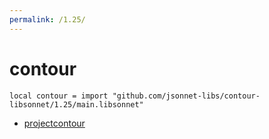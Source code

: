 ```yaml
---
permalink: /1.25/
---
```


# contour

```jsonnet
local contour = import "github.com/jsonnet-libs/contour-libsonnet/1.25/main.libsonnet"
```



* [projectcontour](projectcontour/index.md)